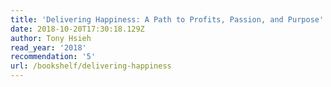 ```yaml
---
title: 'Delivering Happiness: A Path to Profits, Passion, and Purpose'
date: 2018-10-20T17:30:18.129Z
author: Tony Hsieh
read_year: '2018'
recommendation: '5'
url: /bookshelf/delivering-happiness
---
```


